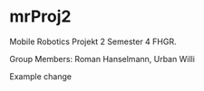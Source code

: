# mrProj2
Mobile Robotics Projekt 2 Semester 4 FHGR.

Group Members: Roman Hanselmann, Urban Willi

Example change
